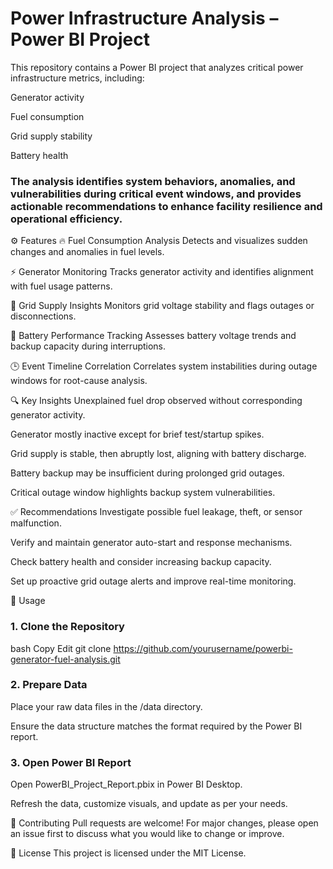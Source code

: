 # Power Infrastructure Analysis – Power BI Project
This repository contains a Power BI project that analyzes critical power infrastructure metrics, including:

Generator activity

Fuel consumption

Grid supply stability

Battery health

### The analysis identifies system behaviors, anomalies, and vulnerabilities during critical event windows, and provides actionable recommendations to enhance facility resilience and operational efficiency.

⚙️ Features
🔥 Fuel Consumption Analysis
Detects and visualizes sudden changes and anomalies in fuel levels.

⚡ Generator Monitoring
Tracks generator activity and identifies alignment with fuel usage patterns.

🔌 Grid Supply Insights
Monitors grid voltage stability and flags outages or disconnections.

🔋 Battery Performance Tracking
Assesses battery voltage trends and backup capacity during interruptions.

🕒 Event Timeline Correlation
Correlates system instabilities during outage windows for root-cause analysis.

🔍 Key Insights
Unexplained fuel drop observed without corresponding generator activity.

Generator mostly inactive except for brief test/startup spikes.

Grid supply is stable, then abruptly lost, aligning with battery discharge.

Battery backup may be insufficient during prolonged grid outages.

Critical outage window highlights backup system vulnerabilities.

✅ Recommendations
Investigate possible fuel leakage, theft, or sensor malfunction.

Verify and maintain generator auto-start and response mechanisms.

Check battery health and consider increasing backup capacity.

Set up proactive grid outage alerts and improve real-time monitoring.

🚀 Usage
### 1. Clone the Repository
bash
Copy
Edit
git clone https://github.com/yourusername/powerbi-generator-fuel-analysis.git
### 2. Prepare Data
Place your raw data files in the /data directory.

Ensure the data structure matches the format required by the Power BI report.

### 3. Open Power BI Report
Open PowerBI_Project_Report.pbix in Power BI Desktop.

Refresh the data, customize visuals, and update as per your needs.


🤝 Contributing
Pull requests are welcome!
For major changes, please open an issue first to discuss what you would like to change or improve.

📄 License
This project is licensed under the MIT License.
